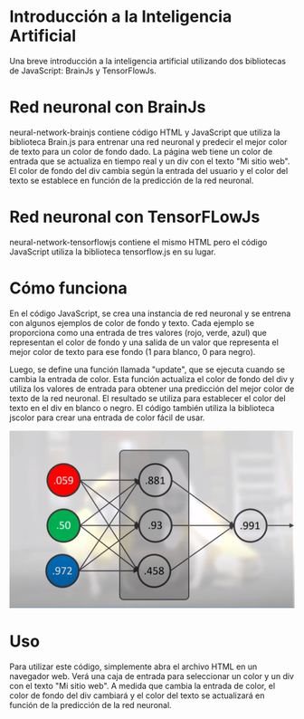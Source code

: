 # Introducción a la Inteligencia Artificial
Una breve introducción a la inteligencia artificial utilizando dos bibliotecas de JavaScript: BrainJs y TensorFlowJs.

# Red neuronal con BrainJs
neural-network-brainjs contiene código HTML y JavaScript que utiliza la biblioteca Brain.js para entrenar una red neuronal y predecir el mejor color de texto para un color de fondo dado. La página web tiene un color de entrada que se actualiza en tiempo real y un div con el texto "Mi sitio web". El color de fondo del div cambia según la entrada del usuario y el color del texto se establece en función de la predicción de la red neuronal.
# Red neuronal con TensorFLowJs
neural-network-tensorflowjs  contiene el mismo HTML pero el código JavaScript utiliza la biblioteca tensorflow.js en su lugar.

# Cómo funciona
En el código JavaScript, se crea una instancia de red neuronal y se entrena con algunos ejemplos de color de fondo y texto. Cada ejemplo se proporciona como una entrada de tres valores (rojo, verde, azul) que representan el color de fondo y una salida de un valor que representa el mejor color de texto para ese fondo (1 para blanco, 0 para negro).

Luego, se define una función llamada "update", que se ejecuta cuando se cambia la entrada de color. Esta función actualiza el color de fondo del div y utiliza los valores de entrada para obtener una predicción del mejor color de texto de la red neuronal. El resultado se utiliza para establecer el color del texto en el div en blanco o negro. El código también utiliza la biblioteca jscolor para crear una entrada de color fácil de usar.

![Imagen de ejemplo](./images/sample.png)


# Uso
Para utilizar este código, simplemente abra el archivo HTML en un navegador web. Verá una caja de entrada para seleccionar un color y un div con el texto "Mi sitio web". A medida que cambia la entrada de color, el color de fondo del div cambiará y el color del texto se actualizará en función de la predicción de la red neuronal.
